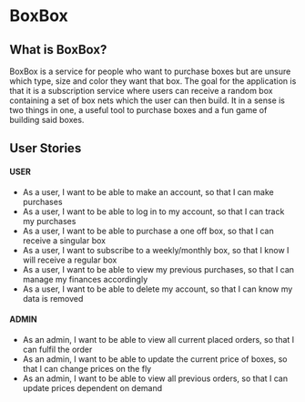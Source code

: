 # BoxBox

## What is BoxBox?
BoxBox is a service for people who want to purchase boxes but are unsure which type, size and color they want that box. The goal for the application is that it is a subscription service where users can receive a random box containing a set of box nets which the user can then build. It in a sense is two things in one, a useful tool to purchase boxes and a fun game of building said boxes.

## User Stories
#### USER
- As a user, I want to be able to make an account, so that I can make purchases
- As a user, I want to be able to log in to my account, so that I can track my purchases
- As a user, I want to be able to purchase a one off box, so that I can receive a singular box
- As a user, I want to subscribe to a weekly/monthly box, so that I know I will receive a regular box
- As a user, I want to be able to view my previous purchases, so that I can manage my finances accordingly
- As a user, I want to be able to delete my account, so that I can know my data is removed 
#### ADMIN
- As an admin, I want to be able to view all current placed orders, so that I can fulfil the order
- As an admin, I want to be able to update the current price of boxes, so that I can change prices on the fly
- As an admin, I want to be able to view all previous orders, so that I can update prices dependent on demand
